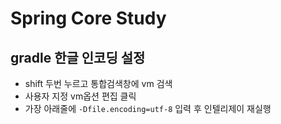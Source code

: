 
# Spring Core Study

## gradle 한글 인코딩 설정
- shift 두번 누르고 통합검색창에 vm 검색
- 사용자 지정 vm옵션 편집 클릭
- 가장 아래줄에 `-Dfile.encoding=utf-8` 입력 후 인텔리제이 재실행
